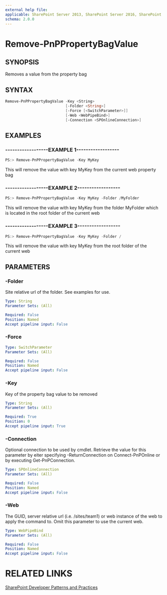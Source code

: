 ```yaml
---
external help file:
applicable: SharePoint Server 2013, SharePoint Server 2016, SharePoint Online
schema: 2.0.0
---
```

# Remove-PnPPropertyBagValue

## SYNOPSIS
Removes a value from the property bag

## SYNTAX 

```powershell
Remove-PnPPropertyBagValue -Key <String>
                           [-Folder <String>]
                           [-Force [<SwitchParameter>]]
                           [-Web <WebPipeBind>]
                           [-Connection <SPOnlineConnection>]
```

## EXAMPLES

### ------------------EXAMPLE 1------------------
```powershell
PS:> Remove-PnPPropertyBagValue -Key MyKey
```

This will remove the value with key MyKey from the current web property bag

### ------------------EXAMPLE 2------------------
```powershell
PS:> Remove-PnPPropertyBagValue -Key MyKey -Folder /MyFolder
```

This will remove the value with key MyKey from the folder MyFolder which is located in the root folder of the current web

### ------------------EXAMPLE 3------------------
```powershell
PS:> Remove-PnPPropertyBagValue -Key MyKey -Folder /
```

This will remove the value with key MyKey from the root folder of the current web

## PARAMETERS

### -Folder
Site relative url of the folder. See examples for use.

```yaml
Type: String
Parameter Sets: (All)

Required: False
Position: Named
Accept pipeline input: False
```

### -Force


```yaml
Type: SwitchParameter
Parameter Sets: (All)

Required: False
Position: Named
Accept pipeline input: False
```

### -Key
Key of the property bag value to be removed

```yaml
Type: String
Parameter Sets: (All)

Required: True
Position: 0
Accept pipeline input: True
```

### -Connection
Optional connection to be used by cmdlet. Retrieve the value for this parameter by eiter specifying -ReturnConnection on Connect-PnPOnline or by executing Get-PnPConnection.

```yaml
Type: SPOnlineConnection
Parameter Sets: (All)

Required: False
Position: Named
Accept pipeline input: False
```

### -Web
The GUID, server relative url (i.e. /sites/team1) or web instance of the web to apply the command to. Omit this parameter to use the current web.

```yaml
Type: WebPipeBind
Parameter Sets: (All)

Required: False
Position: Named
Accept pipeline input: False
```

# RELATED LINKS

[SharePoint Developer Patterns and Practices](http://aka.ms/sppnp)